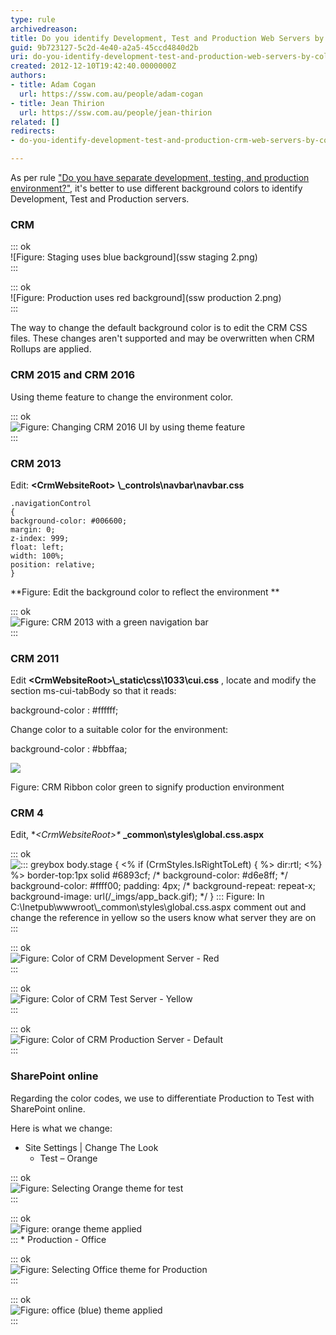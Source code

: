 ```yaml
---
type: rule
archivedreason: 
title: Do you identify Development, Test and Production Web Servers by colors?
guid: 9b723127-5c2d-4e40-a2a5-45ccd4840d2b
uri: do-you-identify-development-test-and-production-web-servers-by-colors
created: 2012-12-10T19:42:40.0000000Z
authors:
- title: Adam Cogan
  url: https://ssw.com.au/people/adam-cogan
- title: Jean Thirion
  url: https://ssw.com.au/people/jean-thirion
related: []
redirects:
- do-you-identify-development-test-and-production-crm-web-servers-by-colors

---
```


As per rule ["Do you have separate development, testing, and production environment?"](/_layouts/15/FIXUPREDIRECT.ASPX?WebId=3dfc0e07-e23a-4cbb-aac2-e778b71166a2&TermSetId=07da3ddf-0924-4cd2-a6d4-a4809ae20160&TermId=ae2ccef9-6cdc-4767-8e5a-e0e3dbf46fe2), it's better to use different background colors to identify Development, Test and Production servers.

### CRM 



::: ok  
![Figure: Staging uses blue background](ssw staging 2.png)  
:::


::: ok  
![Figure: Production uses red background](ssw production 2.png)  
:::

The way to change the default background color is to edit the CRM CSS files. These changes aren't supported and may be overwritten when CRM Rollups are applied.

### CRM 2015 and CRM 2016


Using theme feature to change the environment color.


::: ok  
![Figure: Changing CRM 2016 UI by using theme feature](CRM2015Theme.JPG)  
:::

### CRM 2013

Edit:  **&lt;CrmWebsiteRoot&gt;** **\\_controls\navbar\navbar.css**



```
.navigationControl
{
background-color: #006600;
margin: 0;
z-index: 999;
float: left;
width: 100%;
position: relative;
}
```


 **Figure: Edit the background color to reflect the environment
** 

::: ok  
![Figure: CRM 2013 with a green navigation bar](crm2013\_greenbar.jpg)  
:::

<!--endintro-->

### CRM 2011

Edit      **&lt;CrmWebsiteRoot&gt;\\_static\css\1033\cui.css** , locate and modify the section ms-cui-tabBody so that it reads:

background-color : #ffffff;

Change color to a suitable color for the environment:

background-color : #bbffaa;

![](CRM2011_ColorCodedRibbon.jpg)

Figure: CRM Ribbon color green to signify production environment

### CRM 4

Edit, **&lt;CrmWebsiteRoot&gt;\** **\_common\styles\global.css.aspx**


::: ok  
![::: greybox         body.stage             {                 &lt;% if (CrmStyles.IsRightToLeft) { %&gt;                     dir:rtl;                 &lt;%} %&gt;                 border-top:1px solid #6893cf;              /\* background-color: #d6e8ff; \*/              background-color: #ffff00;              padding: 4px;                          /\* background-repeat: repeat-x;                          background-image: url(/\_imgs/app\_back.gif);                   \*/             }          ::: Figure: In C:\Inetpub\wwwroot\\_common\styles\global.css.aspx comment out and change the reference in yellow so the users know what server they are on](CRM2011\_ColorCodedRibbon.jpg)  
:::


::: ok  
![Figure: Color of CRM Development Server - Red](CRM2011\_ColorCodedRibbon.jpg)  
:::


::: ok  
![Figure: Color of CRM Test Server - Yellow](CRM2011\_ColorCodedRibbon.jpg)  
:::


::: ok  
![Figure: Color of CRM Production Server - Default](CRM2011\_ColorCodedRibbon.jpg)  
:::

### SharePoint online

Regarding the color codes, we use to differentiate Production to Test with SharePoint online.

Here is what we change:

* Site Settings | Change The Look
    * Test – Orange <br>            

::: ok  
![Figure: Selecting Orange theme for test](CRM2011\_ColorCodedRibbon.jpg)  
:::


::: ok  
![Figure: orange theme applied](CRM2011\_ColorCodedRibbon.jpg)  
:::
    * Production - Office <br>            

::: ok  
![Figure: Selecting Office theme for Production](CRM2011\_ColorCodedRibbon.jpg)  
:::


::: ok  
![Figure: office (blue) theme applied](CRM2011\_ColorCodedRibbon.jpg)  
:::
